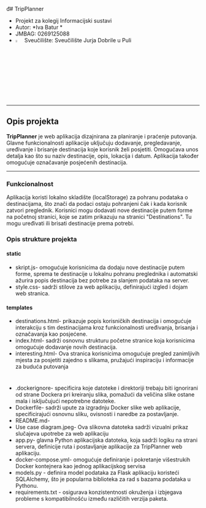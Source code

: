 đ# TripPlanner
- Projekt za kolegij Informacijski sustavi
- Autor: *Iva Batur *
- JMBAG: 0269125088
- <img src="https://upload.wikimedia.org/wikipedia/hr/e/eb/Unipu-logo-lat.png"  width="4%" height="4%"> Sveučilište: Sveučilište Jurja Dobrile u Puli 

___
## Opis projekta
**TripPlanner** je web aplikacija dizajnirana za planiranje i praćenje putovanja. Glavne funkcionalnosti aplikacije uključuju dodavanje, pregledavanje, uređivanje i brisanje destinacija koje korisnik želi posjetiti. Omogućava unos detalja kao što su naziv destinacije, opis, lokacija i datum. Aplikacija također omogućuje označavanje posjećenih destinacija.
___

### Funkcionalnost
Aplikacija koristi lokalno skladište (localStorage) za pohranu podataka o destinacijama, što znači da podaci ostaju pohranjeni čak i kada korisnik zatvori preglednik. Korisnici mogu dodavati nove destinacije putem forme na početnoj stranici, koje se zatim prikazuju na stranici "Destinations". Tu mogu uređivati ili brisati destinacije prema potrebi.

### Opis strukture projekta 
#### static 
- skript.js- omogućuje korisnicima da dodaju nove destinacije putem forme, sprema te destinacije u lokalnu pohranu preglednika i automatski ažurira popis destinacija bez potrebe za slanjem podataka na server.
- style.css- sadrži stilove za web aplikaciju, definirajući izgled i dojam web stranica.

#### templates
- destinations.html-  prikazuje popis korisničkih destinacija i omogućuje interakciju s tim destinacijama kroz funkcionalnosti uređivanja, brisanja i označavanja kao posjećene. 
- index.html- sadrži osnovnu strukturu početne stranice koja korisnicima omogućuje dodavanje novih destinacija.
- interesting.html- Ova stranica korisnicima omogućuje pregled zanimljivih mjesta za posjetiti zajedno s slikama, pružajući inspiraciju i informacije za buduća putovanja 
#
#
#
#
#
#
# 
- .dockerignore-  specificira koje datoteke i direktoriji trebaju biti ignorirani od strane Dockera pri kreiranju slika, pomažući da veličina slike ostane mala i isključujući nepotrebne datoteke.
- Dockerfile- sadrži upute za izgradnju Docker slike web aplikacije, specificirajući osnovnu sliku, ovisnosti i naredbe za postavljanje.
- README.md-
- Use case diagram.jpeg- Ova slikovna datoteka sadrži vizualni prikaz slučajeva upotrebe za web aplikaciju
- app.py- glavna Python aplikacijska datoteka, koja sadrži logiku na strani servera, definicije ruta i postavljanje aplikacije za TripPlanner web aplikaciju.
- docker-compose.yml- omogućuje definiranje i pokretanje višestrukih Docker kontejnera kao jednog aplikacijskog servisa
- models.py - definira model podataka za Flask aplikaciju koristeći SQLAlchemy, što je popularna biblioteka za rad s bazama podataka u Pythonu. 
- requirements.txt - osigurava konzistentnosti okruženja i izbjegava probleme s kompatibilnošću između različitih verzija paketa.
